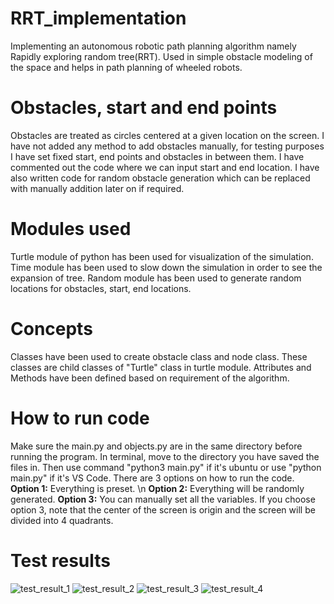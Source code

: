 # RRT_implementation
Implementing an autonomous robotic path planning algorithm namely Rapidly exploring random tree(RRT). Used in simple obstacle modeling of the space and helps in path planning of wheeled robots.

# Obstacles, start and end points
Obstacles are treated as circles centered at a given location on the screen. 
I have not added any method to add obstacles manually, for testing purposes I have set fixed start, end points and obstacles in between them. I have commented out the code where we can input start and end location. I have also written code for random obstacle generation which can be replaced with manually addition later on if required.

# Modules used 
Turtle module of python has been used for visualization of the simulation. 
Time module has been used to slow down the simulation in order to see the expansion of tree. 
Random module has been used to generate random locations for obstacles, start, end locations.

# Concepts 
Classes have been used to create obstacle class and node class. These classes are child classes of "Turtle" class in turtle module.
Attributes and Methods have been defined based on requirement of the algorithm. 

# How to run code
Make sure the main.py and objects.py are in the same directory before running the program.
In terminal, move to the directory you have saved the files in. 
Then use command "python3 main.py" if it's ubuntu or use "python main.py" if it's VS Code.
There are 3 options on how to run the code. 
**Option 1:** Everything is preset. \n
**Option 2:** Everything will be randomly generated.
**Option 3:** You can manually set all the variables.
If you choose option 3, note that the center of the screen is origin and the screen will be divided into 4 quadrants. 

# Test results
![test_result_1](https://github.com/preetam-g/RRT_implementation/assets/118665778/3941af10-0776-42f8-bc34-6d97cf170b61)
![test_result_2](https://github.com/preetam-g/RRT_implementation/assets/118665778/416bbf56-d64e-4586-9471-a540d8b979cd)
![test_result_3](https://github.com/preetam-g/RRT_implementation/assets/118665778/327294b0-fa7a-4387-8008-5c80713f3c64)
![test_result_4](https://github.com/preetam-g/RRT_implementation/assets/118665778/b7734679-77c0-4903-ae26-20b47d6c7d17)
